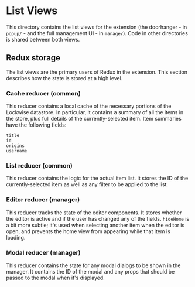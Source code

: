 # List Views

This directory contains the list views for the extension (the doorhanger - in `popup/` - and the full management UI - in `manage/`). Code in other directories is shared between both views.

## Redux storage

The list views are the primary users of Redux in the extension. This section describes how the state is stored at a high level.

### Cache reducer (common)

This reducer contains a local cache of the necessary portions of the Lockwise datastore. In particular, it contains a summary of all the items in the store, plus full details of the currently-selected item. Item summaries have the following fields:

```
title
id
origins
username
```

### List reducer (common)

This reducer contains the logic for the actual item list. It stores the ID of the currently-selected item as well as any filter to be applied to the list.

### Editor reducer (manager)

This reducer tracks the state of the editor components. It stores whether the editor is active and if the user has changed any of the fields. `hideHome` is a bit more subtle; it's used when selecting another item when the editor is open, and prevents the home view from appearing while that item is loading.

### Modal reducer (manager)

This reducer contains the state for any modal dialogs to be shown in the manager. It contains the ID of the modal and any props that should be passed to the modal when it's displayed.
